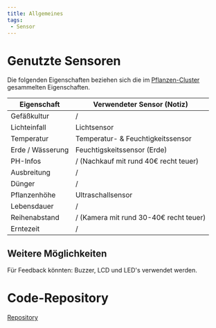 ```yaml
---
title: Allgemeines
tags:
 - Sensor
---
```


# Genutzte Sensoren

Die folgenden Eigenschaften beziehen sich die im [Pflanzen-Cluster](https://docs.google.com/spreadsheets/d/1XTYUa9K07JlDrWWdZm8LH-M-pB6ffHMEIdzOdO5N5Ns/edit#gid=1537680713) gesammelten Eigenschaften.


| Eigenschaft      | Verwendeter Sensor (Notiz)             |
|------------------|----------------------------------------|
| Gefäßkultur      | /                                      |
| Lichteinfall     | Lichtsensor                            |
| Temperatur       | Temperatur- & Feuchtigkeitssensor      |
| Erde / Wässerung | Feuchtigskeitssensor (Erde)            |
| PH-Infos         | / (Nachkauf mit rund 40€ recht teuer)  |
| Ausbreitung      | /                                      |
| Dünger           | /                                      |
| Pflanzenhöhe     | Ultraschallsensor                      |
| Lebensdauer      | /                                      |
| Reihenabstand    | / (Kamera mit rund 30-40€ recht teuer) |
| Erntezeit        | /                                      |

## Weitere Möglichkeiten

Für Feedback könnten: Buzzer, LCD und LED's verwendet werden.

# Code-Repository
[Repository](https://github.com/aletutto/digital-kitchen-herbs)